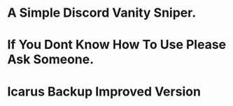 # A Simple Discord Vanity Sniper.
# If You Dont Know How To Use Please Ask Someone.
# Icarus Backup Improved Version
